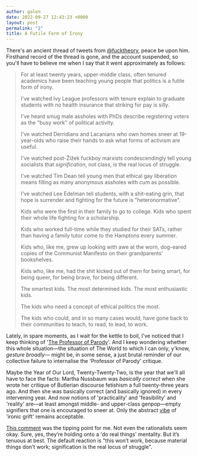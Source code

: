 ```yaml
---
author: galen
date: 2022-09-27 12:43:23 +0000
layout: post
permalink: "2"
title: A Futile Form of Irony
---
```



There's an ancient thread of tweets from [@fucktheory](https://twitter.com/fucktheory), peace be upon him. Firsthand record of the thread is gone, and the account suspended, so you'll have to believe me when I say that it went approximately as follows:

> For at least twenty years, upper-middle class, often tenured academics have been teaching young people that politics is a futile form of irony.
>
> I've watched Ivy League professors with tenure explain to graduate students with no health insurance that striking for pay is silly.
>
> I've heard smug male assholes with PhDs describe registering voters as the "busy work" of political activity.
>
> I've watched Derridians and Lacanians who own homes sneer at 19-year-olds who raise their hands to ask what forms of activism are useful.
>
> I've watched post-Žižek fuckboy marxists condescendingly tell young socialists that *signification*, not class, is the real locus of struggle.
>
> I've watched Tim Dean tell young men that ethical gay liberation means filling as many anonymous assholes with cum as possible.
>
> I've watched Lee Edelman tell students, with a shit-eating grin, that hope is surrender and fighting for the future is "heteronormative".
>
> Kids who were the first in their family to go to college. Kids who spent their whole life fighting for a scholarship.
>
> Kids who worked full-time while they studied for their SATs, rather than having a family tutor come to the Hamptons every summer.
>
> Kids who, like me, grew up looking with awe at the worn, dog-eared copies of the Communist Manifesto on their grandparents' bookshelves.
>
> Kids who, like me, had the shit kicked out of them for being smart, for being queer, for being brave, for being different.
>
> The smartest kids. The most determined kids. The most enthusiastic kids.
>
> The kids who need a concept of ethical politics the most.
>
> The kids who could, and in so many cases would, have gone back to their communities to teach, to read, to lead, to work.

Lately, in spare moments, as I wait for the kettle to boil, I've noticed that I keep thinking of '[The Professor of Parody](https://newrepublic.com/article/150687/professor-parody)'. And I keep wondering whether this whole situation—the situation of The World to which I can only, y'know, *gesture broadly—* might be, in some sense, a just brutal reminder of our collective failure to internalise the 'Professor of Parody' critique.

Maybe the Year of Our Lord, Twenty-Twenty-Two, is the year that we'll all have to face the facts: Martha Nussbaum was *basically correct* when she wrote her critique of Butlerian discourse fetishism a full twenty-three years ago. And then she was basically correct (and basically ignored) in every intervening year. And now notions of 'practicality' and 'feasibility' and 'reality' are—at least amongst middle- and upper-class genpop—empty signifiers that one is encouraged to sneer at. Only the abstract [vibe](https://twitter.com/SethRudy/status/1564772552131608576) of 'ironic grift' remains acceptable.

[This comment](https://thezvi.substack.com/p/announcing-balsa-research/comment/9300972) was the tipping point for me. Not even the rationalists seem okay. Sure, yes, they’re holding onto a 'do real things' mentality. But it’s tenuous at best. The default reaction is "this won’t work, because material things don't work; signification is the real locus of struggle".